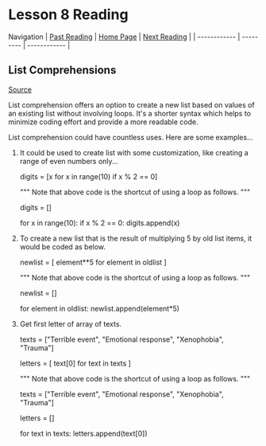 # Lesson 8 Reading

Navigation
| [Past Reading](../Read-07/README.md) | [Home Page](../README.md) | [Next Reading](../Read-09/README.md) |
| ------------ | --------- | ------------ |

## List Comprehensions

[Source](https://www.pythonforbeginners.com/basics/list-comprehensions-in-python)

List comprehension offers an option to create a new list based on values of an existing list without involving loops. It's a shorter syntax which helps to minimize coding effort and provide a more readable code.

List comprehension could have countless uses. Here are some examples...

1. It could be used to create list with some customization, like creating a range of even numbers only...

    digits = [x for x in range(10) if x % 2 == 0]

    """
    Note that above code is the shortcut of using a loop as follows.
    """

    digits = []

    for x in range(10):
      if x % 2 == 0:
        digits.append(x)

2. To create a new list that is the result of multiplying 5 by old list items, it would be coded as below.

    newlist = [ element**5 for element in oldlist ]

    """
    Note that above code is the shortcut of using a loop as follows.
    """

    newlist = []

    for element in oldlist:
      newlist.append(element*5)

3. Get first letter of array of texts.

    texts = ["Terrible event", "Emotional response", "Xenophobia", "Trauma"]

    letters = [ text[0] for text in texts ]

    """
    Note that above code is the shortcut of using a loop as follows.
    """

    texts = ["Terrible event", "Emotional response", "Xenophobia", "Trauma"]

    letters = []

    for text in texts:
      letters.append(text[0])

